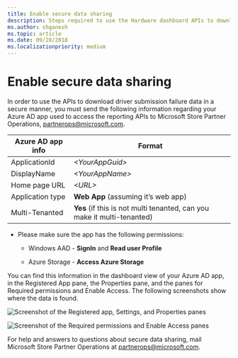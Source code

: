 ```yaml
---
title: Enable secure data sharing
description: Steps required to use the Hardware dashboard APIs to download driver submission failure data in a secure manner.
ms.author: shganesh
ms.topic: article
ms.date: 09/28/2018
ms.localizationpriority: medium
---
```


# Enable secure data sharing

In order to use the APIs to download driver submission failure data in a secure manner, you must send the following information regarding your Azure AD app used to access the reporting APIs to Microsoft Store Partner Operations, [partnerops@microsoft.com](mailto:partnerops@microsoft.com).

|Azure AD app info|Format|
|----|----|
|ApplicationId|*\<YourAppGuid>*|
|DisplayName|*\<YourAppName>*|
|Home page URL|*\<URL>*|
|Application type|**Web App** (assuming it’s web app)|
|Multi-Tenanted|**Yes** (if this is not multi tenanted, can you make it multi-tenanted)|

* Please make sure the app has the following permissions:

  * Windows AAD - **SignIn** and **Read user Profile**

  * Azure Storage - **Access Azure Storage**

You can find this information in the dashboard view of your Azure AD app, in the Registered App pane, the Properties pane, and the panes for Required permissions and Enable Access. The following screenshots show where the data is found.

![Screenshot of the Registered app, Settings, and Properties panes](./images/app-settings.png)

![Screenshot of the Required permissions and Enable Access panes](./images/permissions-access.png)

For help and answers to questions about secure data sharing, mail Microsoft Store Partner Operations at [partnerops@microsoft.com](mailto:partnerops@microsoft.com).
